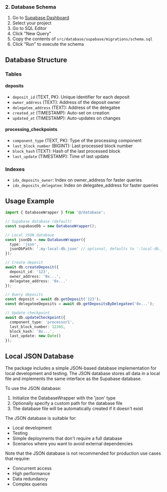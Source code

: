
### 2. Database Schema
1. Go to [Supabase Dashboard](https://app.supabase.com)
2. Select your project
3. Go to SQL Editor
4. Click "New Query"
5. Copy the contents of `src/database/supabase/migrations/schema.sql`
6. Click "Run" to execute the schema

## Database Structure

### Tables

#### deposits
- `deposit_id` (TEXT, PK): Unique identifier for each deposit
- `owner_address` (TEXT): Address of the deposit owner
- `delegatee_address` (TEXT): Address of the delegatee
- `created_at` (TIMESTAMP): Auto-set on creation
- `updated_at` (TIMESTAMP): Auto-updates on changes

#### processing_checkpoints
- `component_type` (TEXT, PK): Type of the processing component
- `last_block_number` (BIGINT): Last processed block number
- `block_hash` (TEXT): Hash of the last processed block
- `last_update` (TIMESTAMP): Time of last update

### Indexes
- `idx_deposits_owner`: Index on owner_address for faster queries
- `idx_deposits_delegatee`: Index on delegatee_address for faster queries

## Usage Example

```typescript
import { DatabaseWrapper } from '@/database';

// Supabase database (default)
const supabaseDb = new DatabaseWrapper();

// Local JSON database
const jsonDb = new DatabaseWrapper({
  type: 'json',
  jsonDbPath: '.my-local-db.json' // optional, defaults to '.local-db.json'
});

// Create deposit
await db.createDeposit({
  deposit_id: '123',
  owner_address: '0x...',
  delegatee_address: '0x...'
});

// Query deposits
const deposit = await db.getDeposit('123');
const delegateeDeposits = await db.getDepositsByDelegatee('0x...');

// Update checkpoint
await db.updateCheckpoint({
  component_type: 'processor1',
  last_block_number: 12345,
  block_hash: '0x...',
  last_update: new Date()
});
```

## Local JSON Database
The package includes a simple JSON-based database implementation for local development and testing. The JSON database stores all data in a local file and implements the same interface as the Supabase database.

To use the JSON database:
1. Initialize the DatabaseWrapper with the 'json' type
2. Optionally specify a custom path for the database file
3. The database file will be automatically created if it doesn't exist

The JSON database is suitable for:
- Local development
- Testing
- Simple deployments that don't require a full database
- Scenarios where you want to avoid external dependencies

Note that the JSON database is not recommended for production use cases that require:
- Concurrent access
- High performance
- Data redundancy
- Complex queries
